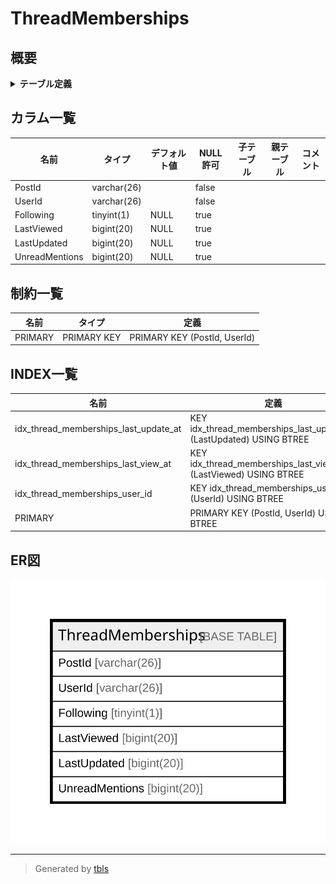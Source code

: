 # ThreadMemberships

## 概要

<details>
<summary><strong>テーブル定義</strong></summary>

```sql
CREATE TABLE `ThreadMemberships` (
  `PostId` varchar(26) NOT NULL,
  `UserId` varchar(26) NOT NULL,
  `Following` tinyint(1) DEFAULT NULL,
  `LastViewed` bigint(20) DEFAULT NULL,
  `LastUpdated` bigint(20) DEFAULT NULL,
  `UnreadMentions` bigint(20) DEFAULT NULL,
  PRIMARY KEY (`PostId`,`UserId`),
  KEY `idx_thread_memberships_last_update_at` (`LastUpdated`),
  KEY `idx_thread_memberships_last_view_at` (`LastViewed`),
  KEY `idx_thread_memberships_user_id` (`UserId`)
) ENGINE=InnoDB DEFAULT CHARSET=utf8mb4
```

</details>

## カラム一覧

| 名前             | タイプ         | デフォルト値       | NULL許可   | 子テーブル      | 親テーブル      | コメント     |
| -------------- | ----------- | ------------ | -------- | ---------- | ---------- | -------- |
| PostId         | varchar(26) |              | false    |            |            |          |
| UserId         | varchar(26) |              | false    |            |            |          |
| Following      | tinyint(1)  | NULL         | true     |            |            |          |
| LastViewed     | bigint(20)  | NULL         | true     |            |            |          |
| LastUpdated    | bigint(20)  | NULL         | true     |            |            |          |
| UnreadMentions | bigint(20)  | NULL         | true     |            |            |          |

## 制約一覧

| 名前      | タイプ         | 定義                           |
| ------- | ----------- | ---------------------------- |
| PRIMARY | PRIMARY KEY | PRIMARY KEY (PostId, UserId) |

## INDEX一覧

| 名前                                    | 定義                                                                  |
| ------------------------------------- | ------------------------------------------------------------------- |
| idx_thread_memberships_last_update_at | KEY idx_thread_memberships_last_update_at (LastUpdated) USING BTREE |
| idx_thread_memberships_last_view_at   | KEY idx_thread_memberships_last_view_at (LastViewed) USING BTREE    |
| idx_thread_memberships_user_id        | KEY idx_thread_memberships_user_id (UserId) USING BTREE             |
| PRIMARY                               | PRIMARY KEY (PostId, UserId) USING BTREE                            |

## ER図

![er](ThreadMemberships.svg)

---

> Generated by [tbls](https://github.com/k1LoW/tbls)
